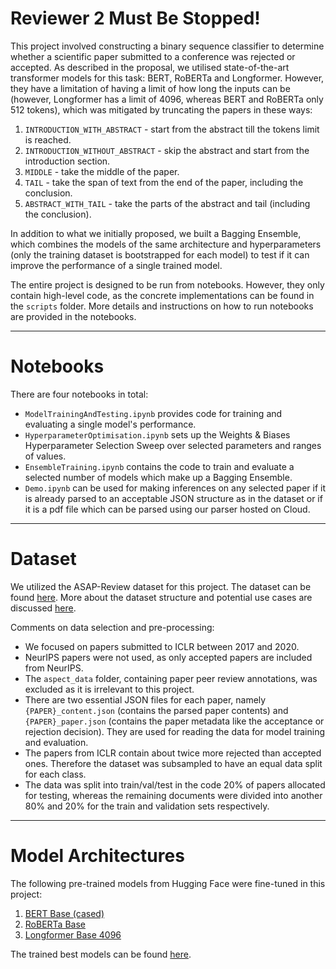 # Reviewer 2 Must Be Stopped!

This project involved constructing a binary sequence classifier to determine whether a scientific paper submitted to a conference was rejected or accepted. As described in the proposal, we utilised state-of-the-art transformer models for this task: BERT, RoBERTa and Longformer. However, they have a limitation of having a limit of how long the inputs can be (however, Longformer has a limit of 4096, whereas BERT and RoBERTa only 512 tokens), which was mitigated by truncating the papers in these ways:
1. `INTRODUCTION_WITH_ABSTRACT` - start from the abstract till the tokens limit is reached.
2. `INTRODUCTION_WITHOUT_ABSTRACT` - skip the abstract and start from the introduction section.
3. `MIDDLE` - take the middle of the paper.
4. `TAIL` - take the span of text from the end of the paper, including the conclusion.
5. `ABSTRACT_WITH_TAIL` - take the parts of the abstract and tail (including the conclusion).

In addition to what we initially proposed, we built a Bagging Ensemble, which combines the models of the same architecture and hyperparameters (only the training dataset is bootstrapped for each model) to test if it can improve the performance of a single trained model.

The entire project is designed to be run from notebooks. However, they only contain high-level code, as the concrete implementations can be found in the `scripts` folder. More details and instructions on how to run notebooks are provided in the notebooks.

-------------------------
# Notebooks

There are four notebooks in total:  
- `ModelTrainingAndTesting.ipynb` provides code for training and evaluating a single model's performance.
- `HyperparameterOptimisation.ipynb` sets up the Weights & Biases Hyperparameter Selection Sweep over selected parameters and ranges of values.
- `EnsembleTraining.ipynb` contains the code to train and evaluate a selected number of models which make up a Bagging Ensemble.
- `Demo.ipynb` can be used for making inferences on any selected paper if it is already parsed to an acceptable JSON structure as in the dataset or if it is a pdf file which can be parsed using our parser hosted on Cloud.

-------------------------
# Dataset

We utilized the ASAP-Review dataset for this project. The dataset can be found [here](https://drive.google.com/file/d/1nJdljy468roUcKLbVwWUhMs7teirah75/view). More about the dataset structure and potential use cases are discussed [here](https://jair.org/index.php/jair/article/view/12862).

Comments on data selection and pre-processing:
- We focused on papers submitted to ICLR between 2017 and 2020.
- NeurIPS papers were not used, as only accepted papers are included from NeurIPS.
- The `aspect_data` folder, containing paper peer review annotations, was excluded as it is irrelevant to this project.
- There are two essential JSON files for each paper, namely `{PAPER}_content.json` (contains the parsed paper contents) and `{PAPER}_paper.json` (contains the paper metadata like the acceptance or rejection decision). They are used for reading the data for model training and evaluation. 
- The papers from ICLR contain about twice more rejected than accepted ones. Therefore the dataset was subsampled to have an equal data split for each class.
- The data was split into train/val/test in the code 20% of papers allocated for testing, whereas the remaining documents were divided into another 80% and 20% for the train and validation sets respectively.

-------------------------
# Model Architectures

The following pre-trained models from Hugging Face were fine-tuned in this project:

1. [BERT Base (cased)](https://huggingface.co/bert-base-cased)
2. [RoBERTa Base](https://huggingface.co/roberta-base)
3. [Longformer Base 4096](https://huggingface.co/allenai/longformer-base-4096)

The trained best models can be found [here](https://drive.google.com/drive/folders/1Lb1NpoTninBxQUCldKMInz_RI4FeHdxP?usp=share_link). 
